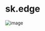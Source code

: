 # sk.edge

![image](https://user-images.githubusercontent.com/82891010/202358046-cb3fbfca-e01b-42db-824c-04dcea9c752b.png)
